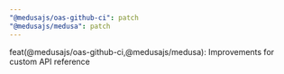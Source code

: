 ```yaml
---
"@medusajs/oas-github-ci": patch
"@medusajs/medusa": patch
---
```


feat(@medusajs/oas-github-ci,@medusajs/medusa): Improvements for custom API reference
